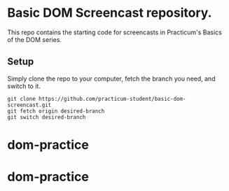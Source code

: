 # Basic DOM Screencast repository.

This repo contains the starting code for screencasts in Practicum's Basics of the DOM series. 

## Setup

Simply clone the repo to your computer, fetch the branch you need, and switch to it.

```
git clone https://github.com/practicum-student/basic-dom-screencast.git
git fetch origin desired-branch
git switch desired-branch
```
# dom-practice
# dom-practice
